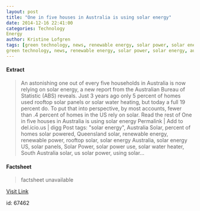 ```yaml
---
layout: post
title: "One in five houses in Australia is using solar energy"
date: 2014-12-16 22:41:00
categories: Technology
Energy
author: Kristine Lofgren
tags: [green technology, news, renewable energy, solar power, solar energy, australia solar, percent of homes solar powered, queensland solar, renewable power, rooftop solar, solar energy australia, solar energy us, solar panels, solar power use, solar water heater, south australia solar, us solar power, using solar
green technology, news, renewable energy, solar power, solar energy, australia solar, percent of homes solar powered, queensland solar, renewable power, rooftop solar, solar energy australia, solar energy us, solar panels, solar power use, solar water heater, south australia solar, us solar power, using solar]
---
```



#### Extract
>An astonishing one out of every five households in Australia is now relying on solar energy, a new report from the Australian Bureau of Statistic (ABS) reveals. Just 3 years ago only 5 percent of homes used rooftop solar panels or solar water heating, but today a full 19 percent do. To put that into perspective, by most accounts, fewer than .4 percent of homes in the US rely on solar. Read the rest of One in five houses in Australia is using solar energy Permalink | Add to del.icio.us | digg Post tags: "solar energy", Australia Solar, percent of homes solar powered, Queensland solar, renewable energy, renewable power, rooftop solar, solar energy Australia, solar energy US, solar panels, Solar Power, solar power use, solar water heater, South Australia solar, us solar power, using solar...

#### Factsheet
>factsheet unavailable

[Visit Link](http://inhabitat.com/one-in-five-houses-in-australia-is-using-solar-energy/)

id:   67462
